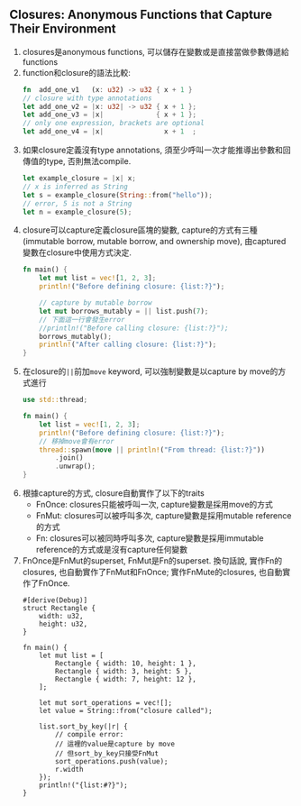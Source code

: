 ## Closures: Anonymous Functions that Capture Their Environment
1. closures是anonymous functions, 可以儲存在變數或是直接當做參數傳遞給functions
2. function和closure的語法比較:
    ```rust
    fn  add_one_v1   (x: u32) -> u32 { x + 1 }
    // closure with type annotations
    let add_one_v2 = |x: u32| -> u32 { x + 1 };
    let add_one_v3 = |x|             { x + 1 };
    // only one expression, brackets are optional
    let add_one_v4 = |x|               x + 1  ;
    ```
3. 如果closure定義沒有type annotations, 須至少呼叫一次才能推導出參數和回傳值的type,
   否則無法compile.
    ```rust
    let example_closure = |x| x;
    // x is inferred as String
    let s = example_closure(String::from("hello"));
    // error, 5 is not a String
    let n = example_closure(5);
    ```
4. closure可以capture定義closure區塊的變數, capture的方式有三種
   (immutable borrow, mutable borrow, and ownership move),
   由captured變數在closure中使用方式決定.
    ```rust
    fn main() {
        let mut list = vec![1, 2, 3];
        println!("Before defining closure: {list:?}");

        // capture by mutable borrow
        let mut borrows_mutably = || list.push(7);
        // 下面這一行會發生error
        //println!("Before calling closure: {list:?}");
        borrows_mutably();
        println!("After calling closure: {list:?}");
    }
    ```
5. 在closure的`||`前加`move` keyword, 可以強制變數是以capture by move的方式進行
    ```rust
    use std::thread;

    fn main() {
        let list = vec![1, 2, 3];
        println!("Before defining closure: {list:?}");
        // 移掉move會有error
        thread::spawn(move || println!("From thread: {list:?}"))
            .join()
            .unwrap();
    }
    ```
6. 根據capture的方式, closure自動實作了以下的traits
    - FnOnce: closures只能被呼叫一次, capture變數是採用move的方式
    - FnMut: closures可以被呼叫多次, capture變數是採用mutable reference的方式
    - Fn: closures可以被同時呼叫多次, capture變數是採用immutable reference的方式或是沒有capture任何變數
7. FnOnce是FnMut的superset, FnMut是Fn的superset. 換句話說, 實作Fn的closures,
   也自動實作了FnMut和FnOnce; 實作FnMute的closures, 也自動實作了FnOnce.
    ```rust,noplayground
    #[derive(Debug)]
    struct Rectangle {
        width: u32,
        height: u32,
    }

    fn main() {
        let mut list = [
            Rectangle { width: 10, height: 1 },
            Rectangle { width: 3, height: 5 },
            Rectangle { width: 7, height: 12 },
        ];

        let mut sort_operations = vec![];
        let value = String::from("closure called");

        list.sort_by_key(|r| {
            // compile error:
            // 這裡的value是capture by move
            // 但sort_by_key只接受FnMut
            sort_operations.push(value);
            r.width
        });
        println!("{list:#?}");
    }
    ```
